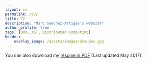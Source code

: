 ```yaml
---
layout: cv
permalink: /cv/
title: CV 
description: "Marc Sanchez-Artigas's website" 
author_profile: true
tags: [URV, AST, Distributed Computing]
header:  
    overlay_image: /assets/images/Grauges.jpg
---
```

<style> 
 .archive p { font-size: 16px; }
</style>

You can also download my [résumé in PDF](/assets/cv/msanchez_cv_eng_17.pdf) (Last updated May 2017).

